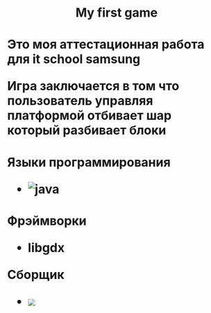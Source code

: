 <h1 align = "center"> My first game </h1>
<h1>
  <p>Это моя аттестационная работа для it school samsung</p>
<p>Игра заключается в том что пользователь управляя платформой отбивает шар который разбивает блоки</p>
<h1>
<p>Языки программирования</p>
<ul>
  <li> <img src="https://img.shields.io/badge/java-%23ED8B00.svg?style=for-the-badge&logo=java&logoColor=white" alt="java"> </li>
</ul>
<h1>
<p>Фрэймворки</p>
<ul>
  <li> libgdx </li>
</ul>
<p>Сборщик</p>
<ul>
  <li><img src="https://img.shields.io/badge/Gradle-02303A.svg?style=for-the-badge&logo=Gradle&logoColor=white"></li>
</ul>
